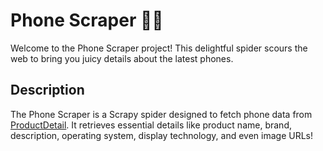 # Phone Scraper 📱💫

Welcome to the Phone Scraper project! This delightful spider scours the web to bring you juicy details about the latest phones.

## Description

The Phone Scraper is a Scrapy spider designed to fetch phone data from [ProductDetail](https://www.productdetail.com/). It retrieves essential details like product name, brand, description, operating system, display technology, and even image URLs!
